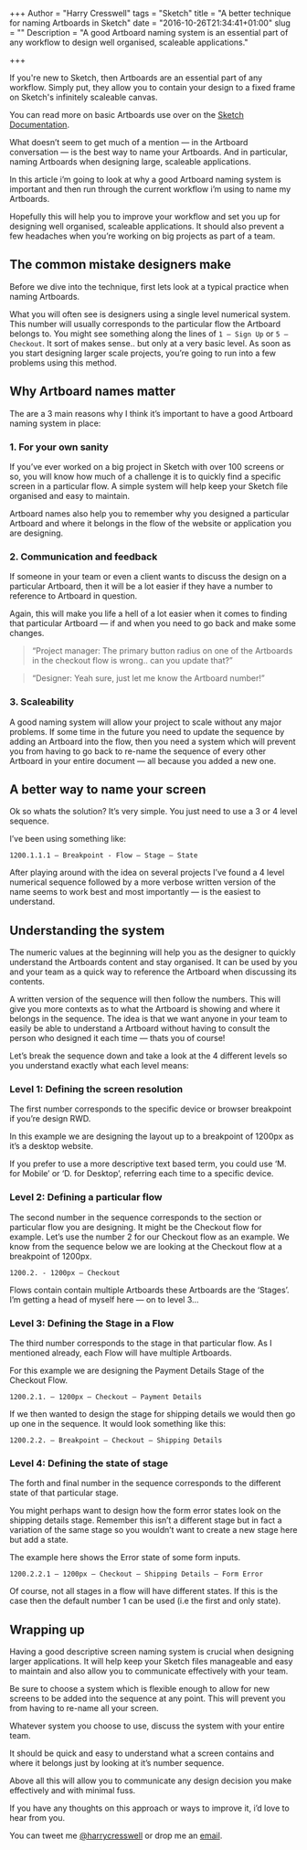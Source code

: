 +++
Author = "Harry Cresswell"
tags = "Sketch"
title = "A better technique for naming Artboards in Sketch"
date = "2016-10-26T21:34:41+01:00"
slug = ""
Description = "A good Artboard naming system is an essential part of any workflow to design well organised, scaleable applications."

+++

If you're new to Sketch, then Artboards are an essential part of any workflow. Simply put, they allow you to contain your design to a fixed frame on Sketch's infinitely scaleable canvas. <!--more-->

You can read more on basic Artboards use over on the [Sketch Documentation](https://www.sketchapp.com/learn/documentation/grouping/artboards/).

What doesn’t seem to get much of a mention — in the Artboard conversation — is the best way to name your Artboards. And in particular, naming Artboards when designing large, scaleable applications.

In this article i’m going to look at why a good Artboard naming system is important and then run through the current workflow i’m using to name my Artboards.

Hopefully this will help you to improve your workflow and set you up for designing well organised, scaleable applications. It should also prevent a few headaches when you’re working on big projects as part of a team.

## The common mistake designers make

Before we dive into the technique, first lets look at a typical practice when naming Artboards.

What you will often see is designers using a single level numerical system. This number will usually corresponds to the particular flow the Artboard belongs to. You might see something along the lines of `1 – Sign Up` or `5 – Checkout`. It sort of makes sense.. but only at a very basic level. As soon as you start designing larger scale projects, you’re going to run into a few problems using this method.

## Why Artboard names matter

The are a 3 main reasons why I think it’s important to have a good Artboard naming system in place:

### 1. For your own sanity
If you’ve ever worked on a big project in Sketch with over 100 screens or so, you will know how much of a challenge it is to quickly find a specific screen in a particular flow. A simple system will help keep your Sketch file organised and easy to maintain.

Artboard names also help you to remember why you designed a particular Artboard and where it belongs in the flow of the website or application you are designing.

### 2. Communication and feedback
If someone in your team or even a client wants to discuss the design on a particular Artboard, then it will be a lot easier if they have a number to reference to Artboard in question.

Again, this will make you life a hell of a lot easier when it comes to finding that particular Artboard — if and when you need to go back and make some changes.

> “Project manager: The primary button radius on one of the Artboards in the checkout flow is wrong.. can you update that?”

>“Designer: Yeah sure, just let me know the Artboard number!”

### 3. Scaleability
A good naming system will allow your project to scale without any major problems. If some time in the future you need to update the sequence by adding an Artboard into the flow, then you need a system which will prevent you from having to go back to re-name the sequence of every other Artboard in your entire document — all because you added a new one.

## A better way to name your screen
Ok so whats the solution? It’s very simple. You just need to use a 3 or 4 level sequence.

I’ve been using something like:

`1200.1.1.1 – Breakpoint - Flow – Stage – State`

After playing around with the idea on several projects I’ve found a 4 level numerical sequence followed by a more verbose written version of the name seems to work best and most importantly — is the easiest to understand.

## Understanding the system

The numeric values at the beginning will help you as the designer to quickly understand the Artboards content and stay organised. It can be used by you and your team as a quick way to reference the Artboard when discussing its contents.

A written version of the sequence will then follow the numbers. This will give you more contexts as to what the  Artboard is showing and where it belongs in the sequence. The idea is that we want anyone in your team to easily be able to understand a Artboard without having to consult the person who designed it each time — thats you of course!  

Let’s break the sequence down and take a look at the 4 different levels so you understand exactly what each level means:

### Level 1: Defining the screen resolution

The first number corresponds to the specific device or browser breakpoint if you’re design RWD.

In this example we are designing the layout up to a breakpoint of 1200px as it’s a desktop website.

If you prefer to use a more descriptive text based term, you could use ‘M. for Mobile’ or ‘D. for Desktop’, referring each time to a specific device.


### Level 2: Defining a particular flow

The second number in the sequence corresponds to the section or particular flow you are designing. It might be the Checkout flow for example.  Let’s use the number 2 for our Checkout flow as an example. We know from the sequence below we are looking at the Checkout flow at a breakpoint of 1200px.

`1200.2. - 1200px — Checkout`

Flows contain contain multiple Artboards these Artboards are the ‘Stages’. I’m getting a head of myself here — on to level 3…

### Level 3: Defining the Stage in a Flow

The third number corresponds to the stage in that particular flow. As I mentioned already, each Flow will have multiple Artboards.

For this example we are designing the Payment Details Stage of the Checkout Flow.

`1200.2.1. – 1200px — Checkout — Payment Details`

If we then wanted to design the stage for shipping details we would then go up one in the sequence. It would look something like this:

`1200.2.2. – Breakpoint — Checkout — Shipping Details`


### Level 4: Defining the state of stage
The forth and final number in the sequence corresponds to the different state of that particular stage.

You might perhaps want to design how the form error states look on the shipping details stage. Remember this isn’t a different stage but in fact a variation of the same stage so you wouldn’t want to create a new stage here but add a state.

The example here shows the Error state of some form inputs.

`1200.2.2.1 – 1200px — Checkout — Shipping Details — Form Error`

Of course, not all stages in a flow will have different states. If this is the case then the default number 1 can be used (i.e the first and only state).


## Wrapping up

Having a good descriptive screen naming system is crucial when designing larger applications. It will help keep your Sketch files manageable and easy to maintain and also allow you to communicate effectively with your team.

Be sure to choose a system which is flexible enough to allow for new screens to be added into the sequence at any point. This will prevent you from having to re-name all your screen.

Whatever system you choose to use, discuss the system with your entire team.

It should be quick and easy to understand what a screen contains and where it belongs just by looking at it’s number sequence.

Above all this will allow you to communicate any design decision you make effectively and with minimal fuss.

If you have any thoughts on this approach or ways to improve it, i’d love to hear from you.

You can tweet me [@harrycresswell](https://twitter.com/harrycresswell) or drop me an [email](mailto:studio@harrycresswell.com).
